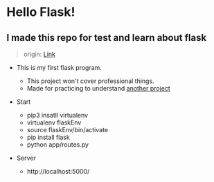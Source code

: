 # Hello Flask!

## I made this repo for test and learn about flask

> origin: [Link](https://code.tutsplus.com/ko/tutorials/an-introduction-to-pythons-flask-framework--net-28822) 

- This is my first flask program. 
	- This project won't cover professional things.
	-  Made for practicing to understand [another project](https://github.com/openslide/openslide-python/blob/master/examples/deepzoom/deepzoom_server.py)

- Start  
	- pip3 insatll virtualenv
	- virtualenv flaskEnv
	- source flaskEnv/bin/activate
	- pip install flask
	- python app/routes.py 

- Server
	- http://localhost:5000/
